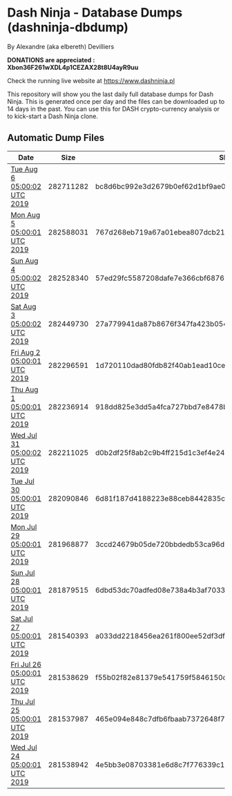 # Dash Ninja - Database Dumps (dashninja-dbdump)
By Alexandre (aka elbereth) Devilliers

**DONATIONS are appreciated : Xbon36F261wXDL4p1CEZAX28t8U4ayR9uu**

Check the running live website at https://www.dashninja.pl

This repository will show you the last daily full database dumps for Dash Ninja. This is generated once per day and the files can be downloaded up to 14 days in the past.
You can use this for DASH crypto-currency analysis or to kick-start a Dash Ninja clone.


## Automatic Dump Files
| Date | Size | SHA256 |
|--|--|--|
| [Tue Aug  6 05:00:02 UTC 2019](https://transfer.sh/15mgfx/dashninja-dbdump-20190806070002.tar.bz2) | 282711282 | bc8d6bc992e3d2679b0ef62d1bf9ae03a4e069c3577bdd38705438a3a74b5e5a | 
| [Mon Aug  5 05:00:01 UTC 2019](https://transfer.sh/j4DBl/dashninja-dbdump-20190805070001.tar.bz2) | 282588031 | 767d268eb719a67a01ebea807dcb21728c756b67ae45f9f7c97f367afc4f50eb | 
| [Sun Aug  4 05:00:02 UTC 2019](https://transfer.sh/JwWIV/dashninja-dbdump-20190804070002.tar.bz2) | 282528340 | 57ed29fc5587208dafe7e366cbf68768d25c19736844545ca6b8139e0e760ce4 | 
| [Sat Aug  3 05:00:02 UTC 2019](https://transfer.sh/GWC4X/dashninja-dbdump-20190803070002.tar.bz2) | 282449730 | 27a779941da87b8676f347fa423b0547fdbff1e0fcedb518e6083a3a4a3eebbc | 
| [Fri Aug  2 05:00:01 UTC 2019](https://transfer.sh/oTXGw/dashninja-dbdump-20190802070001.tar.bz2) | 282296591 | 1d720110dad80fdb82f40ab1ead10ce84b22e63506cd42bedd205bd5a965e321 | 
| [Thu Aug  1 05:00:01 UTC 2019](https://transfer.sh/jHclC/dashninja-dbdump-20190801070001.tar.bz2) | 282236914 | 918dd825e3dd5a4fca727bbd7e8478bb82e8d73bc3bea073af98763e142b0c9b | 
| [Wed Jul 31 05:00:02 UTC 2019](https://transfer.sh/LylBo/dashninja-dbdump-20190731070002.tar.bz2) | 282211025 | d0b2df25f8ab2c9b4ff215d1c3ef4e24b607b7702a5ea9ec8b7d94686a8755df | 
| [Tue Jul 30 05:00:01 UTC 2019](https://transfer.sh/vOLpc/dashninja-dbdump-20190730070001.tar.bz2) | 282090846 | 6d81f187d4188223e88ceb8442835cf5c4a72a514e15071ede1adfd02631a626 | 
| [Mon Jul 29 05:00:01 UTC 2019](https://transfer.sh/W00ii/dashninja-dbdump-20190729070001.tar.bz2) | 281968877 | 3ccd24679b05de720bbdedb53ca96d7c1c6b065e2455a52bbbb814ca77bb9a48 | 
| [Sun Jul 28 05:00:01 UTC 2019](https://transfer.sh/riuGI/dashninja-dbdump-20190728070001.tar.bz2) | 281879515 | 6dbd53dc70adfed08e738a4b3af70333a3455b22ddee5cd30a4e398b9e35b8a6 | 
| [Sat Jul 27 05:00:01 UTC 2019](https://transfer.sh/FlU9v/dashninja-dbdump-20190727070001.tar.bz2) | 281540393 | a033dd2218456ea261f800ee52df3dfa4e3701e7860a1d400e364e9d784929da | 
| [Fri Jul 26 05:00:01 UTC 2019](https://transfer.sh/29Fsf/dashninja-dbdump-20190726070001.tar.bz2) | 281538629 | f55b02f82e81379e541759f5846150de9dbd8efa54496b83169e873ca5c73b7d | 
| [Thu Jul 25 05:00:01 UTC 2019](https://transfer.sh/ePuKm/dashninja-dbdump-20190725070001.tar.bz2) | 281537987 | 465e094e848c7dfb6fbaab7372648f790e1227cbd29e715d3ce6c4bd14308e4b | 
| [Wed Jul 24 05:00:01 UTC 2019](https://transfer.sh/FhgEo/dashninja-dbdump-20190724070001.tar.bz2) | 281538942 | 4e5bb3e08703381e6d8c7f776339c191d253da9dbc26cf34cec566571b492f39 | 
